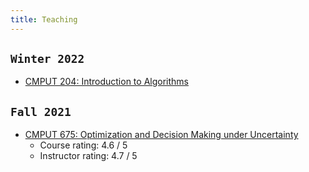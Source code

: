```yaml
---
title: Teaching
---
```


## `Winter 2022`

- [CMPUT 204: Introduction to Algorithms](https://eclass.srv.ualberta.ca/course/view.php?id=74981) 


## `Fall 2021`

- [CMPUT 675: Optimization and Decision Making under Uncertainty](/teaching/optimization)
  - Course rating: 4.6 / 5
  - Instructor rating: 4.7 / 5